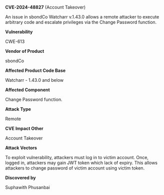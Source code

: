 **CVE-2024-48827** (Account Takeover)

 An issue in sbondCo Watcharr v.1.43.0 allows a remote attacker to execute arbitrary code and escalate privileges via the Change Password function.

**Vulnerability** 

CWE-613

**Vendor of Product** 

sbondCo

**Affected Product Code Base** 

Watcharr - 1.43.0 and below

**Affected Component**

Change Password function.

**Attack Type**

Remote

**CVE Impact Other**

Account Takeover

**Attack Vectors**

To exploit vulnerability, attackers must log in to victim account. Once, logged in, attackers may gain JWT token which lack of expiry. This allows attackers to change password of victim account using victim token.

**Discovered by**

Suphawith Phusanbai
